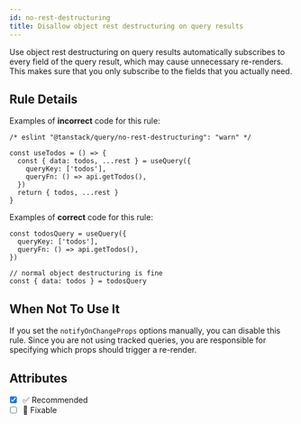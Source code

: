 ```yaml
---
id: no-rest-destructuring
title: Disallow object rest destructuring on query results
---
```


Use object rest destructuring on query results automatically subscribes to every field of the query result, which may cause unnecessary re-renders.
This makes sure that you only subscribe to the fields that you actually need.

## Rule Details

Examples of **incorrect** code for this rule:

```tsx
/* eslint "@tanstack/query/no-rest-destructuring": "warn" */

const useTodos = () => {
  const { data: todos, ...rest } = useQuery({
    queryKey: ['todos'],
    queryFn: () => api.getTodos(),
  })
  return { todos, ...rest }
}
```

Examples of **correct** code for this rule:

```tsx
const todosQuery = useQuery({
  queryKey: ['todos'],
  queryFn: () => api.getTodos(),
})

// normal object destructuring is fine
const { data: todos } = todosQuery
```

## When Not To Use It

If you set the `notifyOnChangeProps` options manually, you can disable this rule.
Since you are not using tracked queries, you are responsible for specifying which props should trigger a re-render.

## Attributes

- [x] ✅ Recommended
- [ ] 🔧 Fixable
